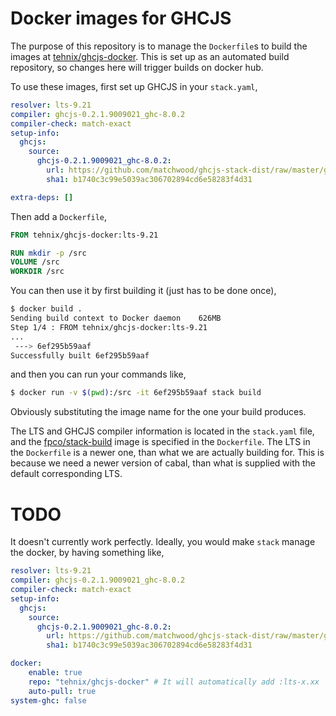 # Docker images for GHCJS
The purpose of this repository is to manage the `Dockerfile`s to build the images at [tehnix/ghcjs-docker](https://hub.docker.com/r/tehnix/ghcjs-docker). This is set up as an automated build repository, so changes here will trigger builds on docker hub.

To use these images, first set up GHCJS in your `stack.yaml`,

```yaml
resolver: lts-9.21
compiler: ghcjs-0.2.1.9009021_ghc-8.0.2
compiler-check: match-exact
setup-info:
  ghcjs:
    source:
      ghcjs-0.2.1.9009021_ghc-8.0.2:
        url: https://github.com/matchwood/ghcjs-stack-dist/raw/master/ghcjs-0.2.1.9009021.tar.gz
        sha1: b1740c3c99e5039ac306702894cd6e58283f4d31

extra-deps: []
```

Then add a `Dockerfile`,

```Dockerfile
FROM tehnix/ghcjs-docker:lts-9.21

RUN mkdir -p /src
VOLUME /src
WORKDIR /src
```

You can then use it by first building it (just has to be done once),

```bash
$ docker build .
Sending build context to Docker daemon    626MB
Step 1/4 : FROM tehnix/ghcjs-docker:lts-9.21
...
 ---> 6ef295b59aaf
Successfully built 6ef295b59aaf
```

and then you can run your commands like,

```bash
$ docker run -v $(pwd):/src -it 6ef295b59aaf stack build
```

Obviously substituting the image name for the one your build produces.

The LTS and GHCJS compiler information is located in the `stack.yaml` file, and the [fpco/stack-build](https://hub.docker.com/r/fpco/stack-build/) image is specified in the `Dockerfile`. The LTS in the `Dockerfile` is a newer one, than what we are actually building for. This is because we need a newer version of cabal, than what is supplied with the default corresponding LTS.


# TODO
It doesn't currently work perfectly. Ideally, you would make `stack` manage the docker, by having something like,

```yaml
resolver: lts-9.21
compiler: ghcjs-0.2.1.9009021_ghc-8.0.2
compiler-check: match-exact
setup-info:
  ghcjs:
    source:
      ghcjs-0.2.1.9009021_ghc-8.0.2:
        url: https://github.com/matchwood/ghcjs-stack-dist/raw/master/ghcjs-0.2.1.9009021.tar.gz
        sha1: b1740c3c99e5039ac306702894cd6e58283f4d31

docker:
    enable: true
    repo: "tehnix/ghcjs-docker" # It will automatically add :lts-x.xx
    auto-pull: true
system-ghc: false
```
